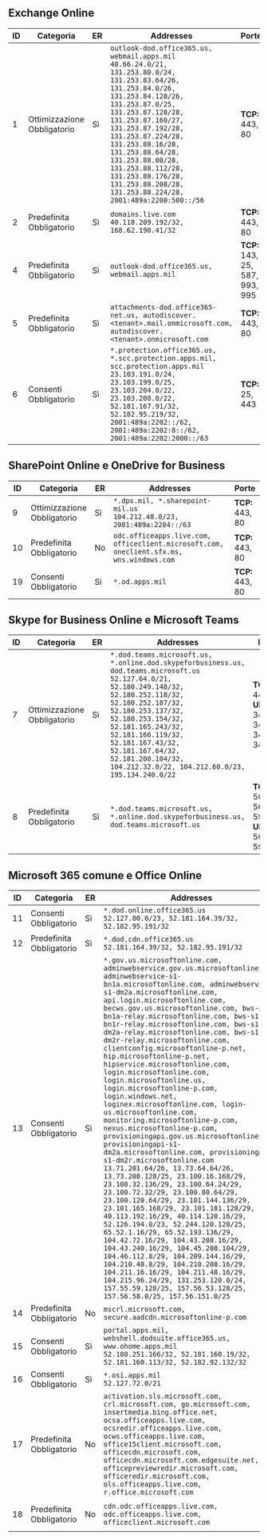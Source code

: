 <!--THIS FILE IS AUTOMATICALLY GENERATED. MANUAL CHANGES WILL BE OVERWRITTEN.-->
<!--Please contact the Office 365 Endpoints team with any questions.-->
<!--USGovDoD endpoints version 2018112800-->
<!--File generated 2018-12-03 15:05:33.6016-->

## <a name="exchange-online"></a>Exchange Online

ID | Categoria | ER | Addresses | Porte
-- | -------------------- | --- | ---------------------------------------------------------------------------------------------------------------------------------------------------------------------------------------------------------------------------------------------------------------------------------------------------------------------------------------------------------------------------------------------- | -------------------------------
1 | Ottimizzazione<BR>Obbligatorio | Sì | `outlook-dod.office365.us, webmail.apps.mil`<BR>`40.66.24.0/21, 131.253.80.0/24, 131.253.83.64/26, 131.253.84.0/26, 131.253.84.128/26, 131.253.87.0/25, 131.253.87.128/28, 131.253.87.160/27, 131.253.87.192/28, 131.253.87.224/28, 131.253.88.16/28, 131.253.88.64/28, 131.253.88.80/28, 131.253.88.112/28, 131.253.88.176/28, 131.253.88.208/28, 131.253.88.224/28, 2001:489a:2200:500::/56` | **TCP:** 443, 80
2 | Predefinita<BR>Obbligatorio | Sì | `domains.live.com`<BR>`40.118.209.192/32, 168.62.190.41/32` | **TCP:** 443, 80
4  | Predefinita<BR>Obbligatorio | Sì | `outlook-dod.office365.us, webmail.apps.mil` | **TCP:** 143, 25, 587, 993, 995
5  | Predefinita<BR>Obbligatorio | Sì | `attachments-dod.office365-net.us, autodiscover.<tenant>.mail.onmicrosoft.com, autodiscover.<tenant>.onmicrosoft.com` | **TCP:** 443, 80
6  | Consenti<BR>Obbligatorio | Sì | `*.protection.office365.us, *.scc.protection.apps.mil, scc.protection.apps.mil`<BR>`23.103.191.0/24, 23.103.199.0/25, 23.103.204.0/22, 23.103.208.0/22, 52.181.167.91/32, 52.182.95.219/32, 2001:489a:2202::/62, 2001:489a:2202:8::/62, 2001:489a:2202:2000::/63` | **TCP:** 25, 443

## <a name="sharepoint-online-and-onedrive-for-business"></a>SharePoint Online e OneDrive for Business

ID | Categoria | ER | Addresses | Porte
-- | -------------------- | --- | ---------------------------------------------------------------------------------------- | ----------------
9  | Ottimizzazione<BR>Obbligatorio | Sì | `*.dps.mil, *.sharepoint-mil.us`<BR>`104.212.48.0/23, 2001:489a:2204::/63` | **TCP:** 443, 80
10  | Predefinita<BR>Obbligatorio | No | `odc.officeapps.live.com, officeclient.microsoft.com, oneclient.sfx.ms, wns.windows.com` | **TCP:** 443, 80
19 | Consenti<BR>Obbligatorio | Sì | `*.od.apps.mil` | **TCP:** 443, 80

## <a name="skype-for-business-online-and-microsoft-teams"></a>Skype for Business Online e Microsoft Teams

ID | Categoria | ER | Addresses | Porte
-- | -------------------- | --- | -------------------------------------------------------------------------------------------------------------------------------------------------------------------------------------------------------------------------------------------------------------------------------------------------------------------------------------------------------- | --------------------------------------------------
7 | Ottimizzazione<BR>Obbligatorio | Sì | `*.dod.teams.microsoft.us, *.online.dod.skypeforbusiness.us, dod.teams.microsoft.us`<BR>`52.127.64.0/21, 52.180.249.148/32, 52.180.252.118/32, 52.180.252.187/32, 52.180.253.137/32, 52.180.253.154/32, 52.181.165.243/32, 52.181.166.119/32, 52.181.167.43/32, 52.181.167.64/32, 52.181.200.104/32, 104.212.32.0/22, 104.212.60.0/23, 195.134.240.0/22` | **TCP:** 443<BR>**UDP:** 3478, 3479, 3480, 3481
8 | Predefinita<BR>Obbligatorio | Sì | `*.dod.teams.microsoft.us, *.online.dod.skypeforbusiness.us, dod.teams.microsoft.us` | **TCP:** 5061, 50000-59999<BR>**UDP:** 50000-59999

## <a name="microsoft-365-common-and-office-online"></a>Microsoft 365 comune e Office Online

ID | Categoria | ER | Addresses | Porte
-- | ------------------- | --- | ---------------------------------------------------------------------------------------------------------------------------------------------------------------------------------------------------------------------------------------------------------------------------------------------------------------------------------------------------------------------------------------------------------------------------------------------------------------------------------------------------------------------------------------------------------------------------------------------------------------------------------------------------------------------------------------------------------------------------------------------------------------------------------------------------------------------------------------------------------------------------------------------------------------------------------------------------------------------------------------------------------------------------------------------------------------------------------------------------------------------------------------------------------------------------------------------------------------------------------------------------------------------------------------------------------------------------------------------------------------------------------------------------------------------------------------------------------------------------------------------------- | ----------------
11 | Consenti<BR>Obbligatorio | Sì | `*.dod.online.office365.us`<BR>`52.127.80.0/23, 52.181.164.39/32, 52.182.95.191/32` | **TCP:** 443
12 | Predefinita<BR>Obbligatorio | Sì | `*.dod.cdn.office365.us`<BR>`52.181.164.39/32, 52.182.95.191/32` | **TCP:** 443
13 | Consenti<BR>Obbligatorio | Sì | `*.gov.us.microsoftonline.com, adminwebservice.gov.us.microsoftonline.com, adminwebservice-s1-bn1a.microsoftonline.com, adminwebservice-s1-dm2a.microsoftonline.com, api.login.microsoftonline.com, becws.gov.us.microsoftonline.com, bws-s1-bn1a-relay.microsoftonline.com, bws-s1-bn1r-relay.microsoftonline.com, bws-s1-dm2a-relay.microsoftonline.com, bws-s1-dm2r-relay.microsoftonline.com, clientconfig.microsoftonline-p.net, hip.microsoftonline-p.net, hipservice.microsoftonline.com, login.microsoftonline.com, login.microsoftonline.us, login.microsoftonline-p.com, login.windows.net, loginex.microsoftonline.com, login-us.microsoftonline.com, monitoring.microsoftonline-p.com, nexus.microsoftonline-p.com, provisioningapi.gov.us.microsoftonline.com, provisioningapi-s1-dm2a.microsoftonline.com, provisioningapi-s1-dm2r.microsoftonline.com`<BR>`13.71.201.64/26, 13.73.64.64/26, 13.73.208.128/25, 23.100.16.168/29, 23.100.32.136/29, 23.100.64.24/29, 23.100.72.32/29, 23.100.80.64/29, 23.100.120.64/29, 23.101.144.136/29, 23.101.165.168/29, 23.101.181.128/29, 40.113.192.16/29, 40.114.120.16/29, 52.126.194.0/23, 52.244.120.128/25, 65.52.1.16/29, 65.52.193.136/29, 104.42.72.16/29, 104.43.208.16/29, 104.43.240.16/29, 104.45.208.104/29, 104.46.112.8/29, 104.209.144.16/29, 104.210.48.8/29, 104.210.208.16/29, 104.211.16.16/29, 104.211.48.16/29, 104.215.96.24/29, 131.253.120.0/24, 157.55.59.128/25, 157.56.53.128/25, 157.56.58.0/25, 157.56.151.0/25` | **TCP:** 443
14 | Predefinita<BR>Obbligatorio | No | `mscrl.microsoft.com, secure.aadcdn.microsoftonline-p.com` | **TCP:** 443
15 | Consenti<BR>Obbligatorio | Sì | `portal.apps.mil, webshell.dodsuite.office365.us, www.ohome.apps.mil`<BR>`52.180.251.166/32, 52.181.160.19/32, 52.181.160.113/32, 52.182.92.132/32` | **TCP:** 443
16 | Consenti<BR>Obbligatorio | Sì | `*.osi.apps.mil`<BR>`52.127.72.0/21` | **TCP:** 443
17 | Predefinita<BR>Obbligatorio | No | `activation.sls.microsoft.com, crl.microsoft.com, go.microsoft.com, insertmedia.bing.office.net, ocsa.officeapps.live.com, ocsredir.officeapps.live.com, ocws.officeapps.live.com, office15client.microsoft.com, officecdn.microsoft.com, officecdn.microsoft.com.edgesuite.net, officepreviewredir.microsoft.com, officeredir.microsoft.com, ols.officeapps.live.com, r.office.microsoft.com` | **TCP:** 443, 80
18 | Predefinita<BR>Obbligatorio | No | `cdn.odc.officeapps.live.com, odc.officeapps.live.com, officeclient.microsoft.com` | **TCP:** 443, 80
